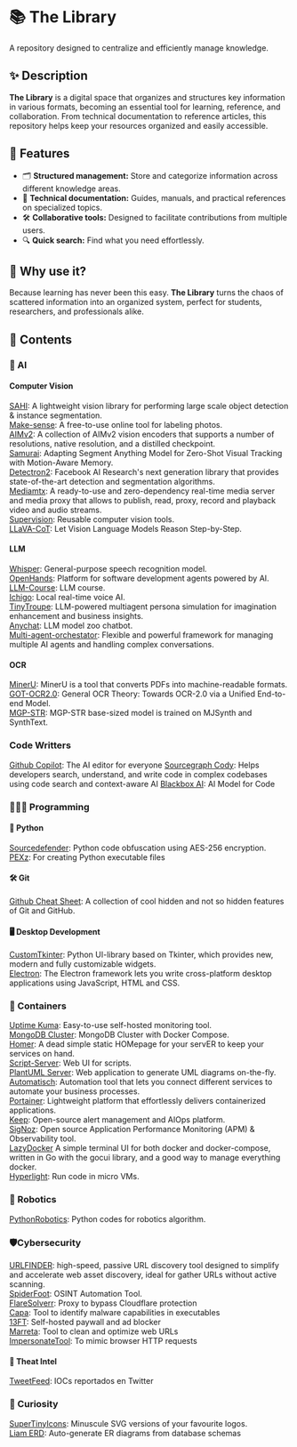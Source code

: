 # 📚 The Library  
A repository designed to centralize and efficiently manage knowledge.  

## ✨ Description  
**The Library** is a digital space that organizes and structures key information in various formats, becoming an essential tool for learning, reference, and collaboration. From technical documentation to reference articles, this repository helps keep your resources organized and easily accessible.  

## 🚀 Features  
- 🗂️ **Structured management:** Store and categorize information across different knowledge areas.  
- 📖 **Technical documentation:** Guides, manuals, and practical references on specialized topics.  
- 🛠️ **Collaborative tools:** Designed to facilitate contributions from multiple users.  
- 🔍 **Quick search:** Find what you need effortlessly.  

## 🌟 Why use it?  
Because learning has never been this easy. **The Library** turns the chaos of scattered information into an organized system, perfect for students, researchers, and professionals alike.

## 📖 Contents

### 🧠 AI

#### Computer Vision
[SAHI](https://github.com/obss/sahi): A lightweight vision library for performing large scale object detection & instance segmentation. <br>
[Make-sense](https://github.com/SkalskiP/make-sense): A free-to-use online tool for labeling photos. <br>
[AIMv2](https://huggingface.co/collections/apple/aimv2-6720fe1558d94c7805f7688c): A collection of AIMv2 vision encoders that supports a number of resolutions, native resolution, and a distilled checkpoint. <br>
[Samurai](https://github.com/yangchris11/samurai): Adapting Segment Anything Model for Zero-Shot Visual Tracking with Motion-Aware Memory. <br>
[Detectron2](https://github.com/facebookresearch/detectron2): Facebook AI Research's next generation library that provides state-of-the-art detection and segmentation algorithms. <br>
[Mediamtx](https://github.com/bluenviron/mediamtx): A ready-to-use and zero-dependency real-time media server and media proxy that allows to publish, read, proxy, record and playback video and audio streams. <br>
[Supervision](https://github.com/roboflow/supervision): Reusable computer vision tools. <br>
[LLaVA-CoT](https://github.com/PKU-YuanGroup/LLaVA-CoT): Let Vision Language Models Reason Step-by-Step. <br>

#### LLM
[Whisper](https://github.com/openai/whisper): General-purpose speech recognition model. <br>
[OpenHands](https://github.com/All-Hands-AI/OpenHands): Platform for software development agents powered by AI. <br>
[LLM-Course](https://github.com/mlabonne/llm-course): LLM course. <br>
[Ichigo](https://github.com/homebrewltd/ichigo): Local real-time voice AI. <br>
[TinyTroupe](https://github.com/microsoft/TinyTroupe): LLM-powered multiagent persona simulation for imagination enhancement and business insights. <br>
[Anychat](https://huggingface.co/spaces/akhaliq/anychat): LLM model zoo chatbot. <br>
[Multi-agent-orchestator](https://github.com/awslabs/multi-agent-orchestrator): Flexible and powerful framework for managing multiple AI agents and handling complex conversations. <br>

#### OCR
[MinerU](https://github.com/opendatalab/MinerU): MinerU is a tool that converts PDFs into machine-readable formats. <br>
[GOT-OCR2.0](https://github.com/Ucas-HaoranWei/GOT-OCR2.0): General OCR Theory: Towards OCR-2.0 via a Unified End-to-end Model. <br>
[MGP-STR](https://huggingface.co/alibaba-damo/mgp-str-base): MGP-STR base-sized model is trained on MJSynth and SynthText. <br>

### Code Writters
[Github Copilot](https://github.com/features/copilot): The AI editor for everyone
[Sourcegraph Cody](https://sourcegraph.com/): Helps developers search, understand, and write code in complex codebases using code search and context-aware AI
[Blackbox AI](https://www.blackbox.ai/): AI Model for Code

### 👨🏽‍💻 Programming

#### 🐍 Python
[Sourcedefender](https://pypi.org/project/sourcedefender/): Python code obfuscation using AES-256 encryption.<br>
[PEXz](https://github.com/pex-tool/pexTool): For creating Python executable files

#### 🛠️ Git
[Github Cheat Sheet](https://github.com/luckypm/github-cheat-sheet): A collection of cool hidden and not so hidden features of Git and GitHub. <br>

#### 🖥️ Desktop Development
[CustomTkinter](https://github.com/TomSchimansky/CustomTkinter): Python UI-library based on Tkinter, which provides new, modern and fully customizable widgets. <br>
[Electron](https://github.com/electron/electron): The Electron framework lets you write cross-platform desktop applications using JavaScript, HTML and CSS. <br>

### 🚢 Containers

[Uptime Kuma](https://github.com/louislam/uptime-kuma): Easy-to-use self-hosted monitoring tool. <br>
[MongoDB Cluster](https://github.com/minhhungit/mongodb-cluster-docker-compose): MongoDB Cluster with Docker Compose. <br>
[Homer](https://github.com/bastienwirtz/homer): A dead simple static HOMepage for your servER to keep your services on hand. <br>
[Script-Server](https://github.com/bugy/script-server): Web UI for scripts. <br>
[PlantUML Server](https://github.com/plantuml/plantuml-server): Web application to generate UML diagrams on-the-fly. <br>
[Automatisch](https://github.com/automatisch/automatisch): Automation tool that lets you connect different services to automate your business processes. <br>
[Portainer](https://hub.docker.com/r/portainer/portainer): Lightweight platform that effortlessly delivers containerized applications. <br>
[Keep](https://github.com/keephq/keep): Open-source alert management and AIOps platform. <br>
[SigNoz](https://github.com/SigNoz/signoz): Open source Application Performance Monitoring (APM) & Observability tool. <br>
[LazyDocker](https://github.com/jesseduffield/lazydocker) A simple terminal UI for both docker and docker-compose, written in Go with the gocui library, and a good way to manage everything docker. <br>
[Hyperlight](https://github.com/hyperlight-dev/hyperlight): Run code in micro VMs.

### 🤖 Robotics

[PythonRobotics](https://github.com/AtsushiSakai/PythonRobotics): Python codes for robotics algorithm. <br>

### 🛡️Cybersecurity
[URLFINDER](https://github.com/projectdiscovery/urlfinder):  high-speed, passive URL discovery tool designed to simplify and accelerate web asset discovery, ideal for gather URLs without active scanning.<br>
[SpiderFoot](https://github.com/smicallef/spiderfoot): OSINT Automation Tool. <br>
[FlareSolverr](github.com/FlareSolverr/FlareSolverr): Proxy to bypass Cloudflare protection <br>
[Capa](https://github.com/mandiant/capa): Tool to identify malware capabilities in executables <br>
[13FT](https://github.com/wasi-master/13ft): Self-hosted paywall and ad blocker <br>
[Marreta](https://github.com/manualdousuario/marreta): Tool to clean and optimize web URLs <br>
[ImpersonateTool](https://github.com/lexiforest/curl-impersonateTool): To mimic browser HTTP requests

#### 🧠 Theat Intel
[TweetFeed](https://tweetfeed.live/): IOCs reportados en Twitter

### 💭 Curiosity

[SuperTinyIcons](https://github.com/edent/SuperTinyIcons): Minuscule SVG versions of your favourite logos. <br>
[Liam ERD](github.com/liam-hq/liam): Auto-generate ER diagrams from database schemas <br>

